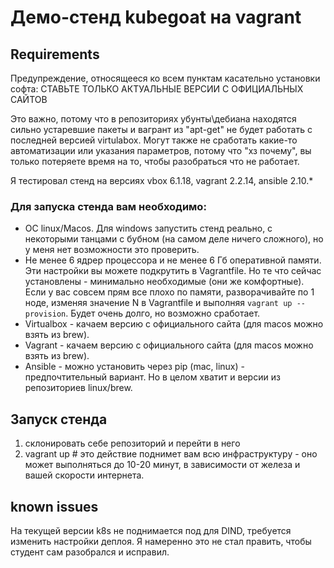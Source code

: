 # Демо-стенд kubegoat на vagrant

## Requirements

Предупреждение, относящееся ко всем пунктам касательно установки софта: СТАВЬТЕ ТОЛЬКО АКТУАЛЬНЫЕ ВЕРСИИ С ОФИЦИАЛЬНЫХ
САЙТОВ

Это важно, потому что в репозиториях убунты\дебиана находятся сильно устаревшие пакеты и вагрант из "apt-get" не будет
работать с последней версией virtulabox. Могут также не сработать какие-то автоматизации или указания параметров, потому
что "хз почему", вы только потеряете время на то, чтобы разобраться что не работает.

Я тестировал стенд на версиях vbox 6.1.18, vagrant 2.2.14, ansible 2.10.*

### Для запуска стенда вам необходимо:

- ОС linux/Macos. Для windows запустить стенд реально, с некоторыми танцами с бубном (на самом деле ничего сложного), но
  у меня нет возможности это проверить.
- Не менее 6 ядрер процессора и не менее 6 Гб оперативной памяти. Эти настройки вы можете подкрутить в Vagrantfile. Но
  те что сейчас установлены - минимально необходимые (они же комфортные). Если у вас совсем прям все плохо по памяти,
  разворачивайте по 1 ноде, изменяя значение N в Vagrantfile и выполняя `vagrant up --provision`. Будет очень долго, но
  возможно сработает.
- Virtualbox - качаем версию с официального сайта (для macos можно взять из brew).
- Vagrant - качаем версию с официального сайта (для macos можно взять из brew).
- Ansible - можно установить через pip (mac, linux) - предпочтительный вариант. Но в целом хватит и версии из
  репозиториев linux/brew.

## Запуск стенда

1. склонировать себе репозиторий и перейти в него
2. vagrant up # это действие поднимет вам всю инфраструктуру - оно может выполняться до 10-20 минут, в зависимости от
   железа и вашей скорости интернета.

## known issues

На текущей версии k8s не поднимается под для DIND, требуется изменить настройки деплоя. Я намеренно это не стал править,
чтобы студент сам разобрался и исправил.
